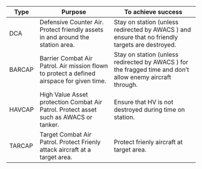 |  Type  | Purpose                                                                        | To achieve success                                                                               |
|--------|--------------------------------------------------------------------------------|--------------------------------------------------------------------------------------------------|
| DCA    | Defensive Counter Air. Protect friendly assets in and around the station area.	| Stay on station (unless redirected  by AWACS ) and ensure that no friendly targets are destroyed.|
| BARCAP | Barrier Combat Air Patrol. Air mission flown to protect a defined airspace for given time.	| Stay on station (unless redirected  by AWACS ) for the fragged time and don’t allow enemy aircraft through.|
| HAVCAP | High Value Asset protection Combat Air Patrol.  Protect asset such as AWACS or tanker.	| Ensure that HV is not destroyed during time on station.|
| TARCAP | Target Combat Air Patrol. Protect Frienly attack aircraft at a target area.	| Protect frienly aircraft at target area.|